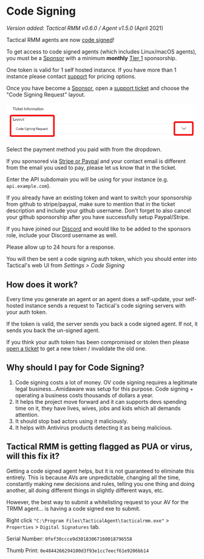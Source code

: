 # Code Signing

*Version added: Tactical RMM v0.6.0 / Agent v1.5.0* (April 2021)

Tactical RMM agents are now [code signed](https://comodosslstore.com/resources/what-is-microsoft-authenticode-code-signing-certificate/)!

To get access to code signed agents (which includes Linux/macOS agents), you must be a [Sponsor](sponsor.md) with a minimum **monthly** [Tier 1](sponsor.md#sponsor-with-stripe-or-paypal) sponsorship.

One token is valid for 1 self hosted instance. If you have more than 1 instance please contact [support](https://support.amidaware.com/) for pricing options.

Once you have become a [Sponsor](sponsor.md), open a [support ticket](https://support.amidaware.com/) and choose the "Code Signing Request" layout.

![ticketlayout](images/code_signing_ticket_layout.png)

Select the payment method you paid with from the dropdown.

If you sponsored via [Stripe or Paypal](sponsor.md#sponsor-with-stripe-or-paypal) and your contact email is different from the email you used to pay, please let us know that in the ticket.

Enter the API subdomain you will be using for your instance (e.g. `api.example.com`).

If you already have an existing token and want to switch your sponsorship from github to stripe/paypal, make sure to mention that in the ticket description and include your github username. Don't forget to also cancel your github sponsorship after you have successfully setup Paypal/Stripe.

If you have joined our [Discord](https://discord.gg/upGTkWp) and would like to be added to the sponsors role, include your Discord username as well.

Please allow up to 24 hours for a response.

You will then be sent a code signing auth token, which you should enter into Tactical's web UI from *Settings > Code Signing*

## How does it work?

Every time you generate an agent or an agent does a self-update, your self-hosted instance sends a request to Tactical's code signing servers with your auth token.

If the token is valid, the server sends you back a code signed agent. If not, it sends you back the un-signed agent.

If you think your auth token has been compromised or stolen then please [open a ticket](https://support.amidaware.com/) to get a new token / invalidate the old one.

## Why should I pay for Code Signing?

1. Code signing costs a lot of money. OV code signing requires a legitimate legal business...Amidaware was setup for this purpose. Code signing + operating a business costs thousands of dollars a year.
2. It helps the project move forward and it can supports devs spending time on it, they have lives, wives, jobs and kids which all demands attention.
3. It should stop bad actors using it maliciously.
4. It helps with Antivirus products detecting it as being malicious.

## Tactical RMM is getting flagged as PUA or virus, will this fix it?

Getting a code signed agent helps, but it is not guaranteed to eliminate this entirely. This is because AVs are unpredictable, changing all the time, constantly making new decisions and rules, telling you one thing and doing another, all doing different things in slightly different ways, etc.

However, the best way to submit a whitelisting request to your AV for the TRMM agent... is having a code signed exe to submit.

Right click `"C:\Program Files\TacticalAgent\tacticalrmm.exe"` > `Properties` > `Digital Signatures` tab.

Serial Number: `0fef30ccce9d30183067160018796558`

Thumb Print: `0e4844266294100d3f93e1cc7eecf61e9206bb14`
